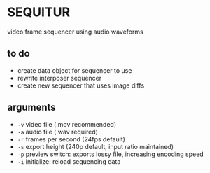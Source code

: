 # SEQUITUR
video frame sequencer using audio waveforms

## to do
- create data object for sequencer to use
- rewrite interposer sequencer
- create new sequencer that uses image diffs

## arguments
- `-v` video file (.mov recommended)
- `-a` audio file (.wav required)
- `-r` frames per second (24fps default)
- `-s` export height (240p default, input ratio maintained)
- `-p` preview switch: exports lossy file, increasing encoding speed
- `-i` initialize: reload sequencing data